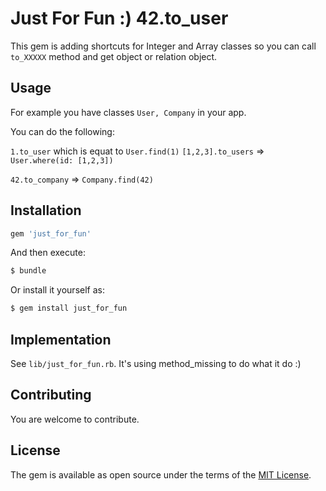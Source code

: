 # Just For Fun :) 42.to_user

This gem is adding shortcuts for Integer and Array classes so you can call `to_XXXXX` method and get object or relation object.

## Usage

For example you have classes `User, Company` in your app.

You can do the following:

`1.to_user` which is equat to `User.find(1)`
`[1,2,3].to_users` => `User.where(id: [1,2,3])`

`42.to_company` => `Company.find(42)`

## Installation

```ruby
gem 'just_for_fun'
```

And then execute:
```bash
$ bundle
```

Or install it yourself as:
```bash
$ gem install just_for_fun
```

## Implementation

See `lib/just_for_fun.rb`. It's using method_missing to do what it do :)

## Contributing

You are welcome to contribute.

## License

The gem is available as open source under the terms of the [MIT License](https://opensource.org/licenses/MIT).
